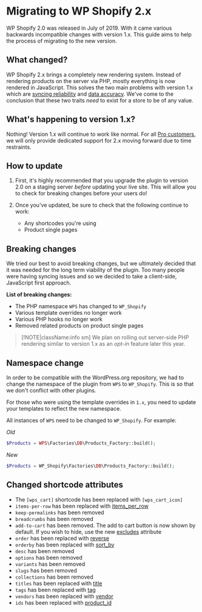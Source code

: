# Migrating to WP Shopify 2.x

WP Shopify 2.0 was released in July of 2019. With it came various backwards incompatible changes with version 1.x. This guide aims to help the process of migrating to the new version.

## What changed?

WP Shopify 2.x brings a completely new rendering system. Instead of rendering products on the server via PHP, mostly everything is now rendered in JavaScript. This solves the two main problems with version 1.x which are [syncing reliability](https://wpshop.io/blog/wp-shopify-2-0-has-launched/#limitations-of-v1?utm_medium=docs&utm_source=migrating&utm_campaign=onboarding) and [data accuracy](https://wpshop.io/blog/wp-shopify-2-0-has-launched/#limitations-of-v1?utm_medium=docs&utm_source=migrating&utm_campaign=onboarding). We've come to the conclusion that these two traits _need_ to exist for a store to be of any value.

## What's happening to version 1.x?

Nothing! Version 1.x will continue to work like normal. For all [Pro customers](https://wpshop.io/purchase?utm_medium=docs&utm_source=migrating&utm_campaign=onboarding), we will only provide dedicated support for 2.x moving forward due to time restraints.

## How to update

1. First, it's highly recommended that you upgrade the plugin to version 2.0 on a staging server _before_ updating your live site. This will allow you to check for breaking changes before your users do!

2. Once you've updated, be sure to check that the following continue to work:
   - Any shortcodes you're using
   - Product single pages

## Breaking changes

We tried our best to avoid breaking changes, but we ultimately decided that it was needed for the long term viability of the plugin. Too many people were having syncing issues and so we decided to take a client-side, JavaScript first approach.

**List of breaking changes:**

- The PHP namespace `WPS` has changed to `WP_Shopify`
- Various template overrides no longer work
- Various PHP hooks no longer work
- Removed related products on product single pages

> [!NOTE|className:info sm]
> We plan on rolling out server-side PHP rendering similar to version 1.x as an _opt-in_ feature later this year.

## Namespace change

In order to be compatible with the WordPress.org repository, we had to change the namespace of the plugin from `WPS` to `WP_Shopify`. This is so that we don't conflict with other plugins.

For those who were using the template overrides in `1.x`, you need to update your templates to reflect the new namespace.

All instances of `WPS` need to be changed to `WP_Shopify`. For example:

_Old_

```php
$Products = WPS\Factories\DB\Products_Factory::build();
```

_New_

```php
$Products = WP_Shopify\Factories\DB\Products_Factory::build();
```

## Changed shortcode attributes

- The `[wps_cart]` shortcode has been replaced with `[wps_cart_icon]`
- `items-per-row` has been replaced with [items_per_row](shortcodes/wps_products?id=items_per_row)
- `keep-permalinks` has been removed
- `breadcrumbs` has been removed
- `add-to-cart` has been removed. The add to cart button is now shown by default. If you wish to hide, use the new [excludes](shortcodes/wps_products?id=excludes) attribute
- `order` has been replaced with [reverse](shortcodes/wps_products?id=reverse)
- `orderby` has been replaced with [sort_by](shortcodes/wps_products?id=sort_by)
- `desc` has been removed
- `options` has been removed
- `variants` has been removed
- `slugs` has been removed
- `collections` has been removed
- `titles` has been replaced with [title](shortcodes/wps_products?id=title)
- `tags` has been replaced with [tag](shortcodes/wps_products?id=tag)
- `vendors` has been replaced with [vendor](shortcodes/wps_products?id=vendor)
- `ids` has been replaced with [product_id](shortcodes/wps_products?id=product_id)
